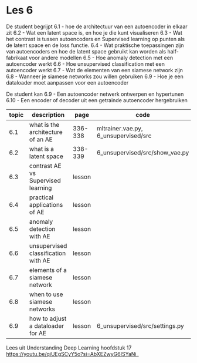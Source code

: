 # Les 6
De student begrijpt
6.1 - hoe de architectuur van een autoencoder in elkaar zit
6.2 - Wat een latent space is, en hoe je die kunt visualiseren
6.3 - Wat het contrast is tussen autoencoders en Supervised learning op punten als de latent space en de loss functie.
6.4 - Wat praktische toepassingen zijn van autoencoders en hoe de latent space gebruikt kan worden als half-fabrikaat voor andere modellen
6.5 - Hoe anomaly detection met een autoencoder werkt
6.6 - Hoe unsupervised classification met een autoencoder werkt
6.7 - Wat de elementen van een siamese network zijn
6.8 - Wanneer je siamese networks zou willen gebruiken
6.9 - Hoe je een dataloader moet aanpassen voor een autoencoder

De student kan
6.9 - Een autoencoder netwerk ontwerpen en hypertunen
6.10 - Een encoder of decoder uit een getrainde autoencoder hergebruiken

|                topic | description        |      page | code                                  |
|--------------------- | ------------       |  -------- | -----------------------               |
| 6.1 | what is the architecture of an AE   | 336-338   |  mltrainer.vae.py, 6_unsupervised/src |
| 6.2 | what is a latent space              | 338-339   | 6_unsupervised/src/show_vae.py        |
| 6.3 | contrast AE vs Supervised learning  | lesson    |                                       |
| 6.4 | practical applications of AE        | lesson    |                                       |
| 6.5 | anomaly detection with AE           | lesson    |                                       |
| 6.6 | unsupervised classification with AE | lesson    |                                       |
| 6.7 | elements of a siamese network       | lesson    |                                       |
| 6.8 | when to use siamese networks        | lesson    |                                       |
| 6.9 | how to adjust a dataloader for AE   | lesson    | 6_unsupervised/src/settings.py        |


Lees uit Understanding Deep Learning hoofdstuk 17
https://youtu.be/qiUEgSCyY5o?si=AbXEZwyG6ISYaNi_